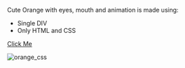 Cute Orange with eyes, mouth and animation is made using:
<ul>
                        <li> Single DIV  </li>
                        <li> Only HTML and CSS </li>
                    </ul>

[Click Me](https://orange-single-div.netlify.app/)

![orange_css](https://user-images.githubusercontent.com/77884951/184886968-9688376b-ba5c-427d-97ae-861a442f0156.PNG)
